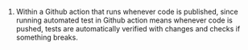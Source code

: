 1. Within a Github action that runs whenever code is published, since running automated test in Github action means whenever code is pushed, tests are automatically verified with changes and checks if something breaks.